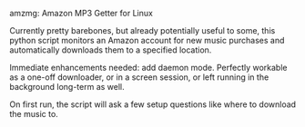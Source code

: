 amzmg: Amazon MP3 Getter for Linux

Currently pretty barebones, but already potentially useful to some, this python script monitors an Amazon account for new music purchases and automatically downloads them to a specified location.

Immediate enhancements needed: add daemon mode. Perfectly workable as a one-off downloader, or in a screen session, or left running in the background long-term as well.

On first run, the script will ask a few setup questions like where to download the music to.

